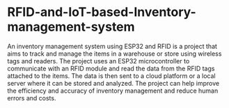 # RFID-and-IoT-based-Inventory-management-system
An inventory management system using ESP32 and RFID is a project that aims to track and manage the items in a warehouse or store using wireless tags and readers. The project uses an ESP32 microcontroller to communicate with an RFID module and read the data from the RFID tags attached to the items. The data is then sent to a cloud platform or a local server where it can be stored and analyzed. The project can help improve the efficiency and accuracy of inventory management and reduce human errors and costs.
